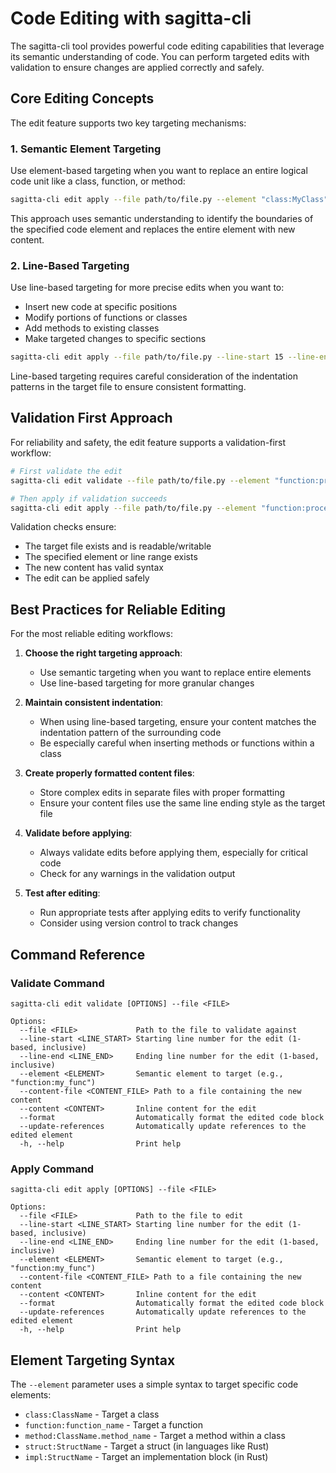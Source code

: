 # Code Editing with sagitta-cli

The sagitta-cli tool provides powerful code editing capabilities that leverage its semantic understanding of code. You can perform targeted edits with validation to ensure changes are applied correctly and safely.

## Core Editing Concepts

The edit feature supports two key targeting mechanisms:

### 1. Semantic Element Targeting

Use element-based targeting when you want to replace an entire logical code unit like a class, function, or method:

```bash
sagitta-cli edit apply --file path/to/file.py --element "class:MyClass" --content-file new_class.py
```

This approach uses semantic understanding to identify the boundaries of the specified code element and replaces the entire element with new content.

### 2. Line-Based Targeting

Use line-based targeting for more precise edits when you want to:
- Insert new code at specific positions
- Modify portions of functions or classes
- Add methods to existing classes
- Make targeted changes to specific sections

```bash
sagitta-cli edit apply --file path/to/file.py --line-start 15 --line-end 20 --content "def new_method(self):\n    return True"
```

Line-based targeting requires careful consideration of the indentation patterns in the target file to ensure consistent formatting.

## Validation First Approach

For reliability and safety, the edit feature supports a validation-first workflow:

```bash
# First validate the edit
sagitta-cli edit validate --file path/to/file.py --element "function:process_data" --content-file new_function.py

# Then apply if validation succeeds
sagitta-cli edit apply --file path/to/file.py --element "function:process_data" --content-file new_function.py
```

Validation checks ensure:
- The target file exists and is readable/writable
- The specified element or line range exists
- The new content has valid syntax
- The edit can be applied safely

## Best Practices for Reliable Editing

For the most reliable editing workflows:

1. **Choose the right targeting approach**:
   - Use semantic targeting when you want to replace entire elements
   - Use line-based targeting for more granular changes

2. **Maintain consistent indentation**:
   - When using line-based targeting, ensure your content matches the indentation pattern of the surrounding code
   - Be especially careful when inserting methods or functions within a class

3. **Create properly formatted content files**:
   - Store complex edits in separate files with proper formatting
   - Ensure your content files use the same line ending style as the target file

4. **Validate before applying**:
   - Always validate edits before applying them, especially for critical code
   - Check for any warnings in the validation output

5. **Test after editing**:
   - Run appropriate tests after applying edits to verify functionality
   - Consider using version control to track changes

## Command Reference

### Validate Command

```
sagitta-cli edit validate [OPTIONS] --file <FILE>

Options:
  --file <FILE>             Path to the file to validate against
  --line-start <LINE_START> Starting line number for the edit (1-based, inclusive)
  --line-end <LINE_END>     Ending line number for the edit (1-based, inclusive)
  --element <ELEMENT>       Semantic element to target (e.g., "function:my_func")
  --content-file <CONTENT_FILE> Path to a file containing the new content
  --content <CONTENT>       Inline content for the edit
  --format                  Automatically format the edited code block
  --update-references       Automatically update references to the edited element
  -h, --help                Print help
```

### Apply Command

```
sagitta-cli edit apply [OPTIONS] --file <FILE>

Options:
  --file <FILE>             Path to the file to edit
  --line-start <LINE_START> Starting line number for the edit (1-based, inclusive)
  --line-end <LINE_END>     Ending line number for the edit (1-based, inclusive)
  --element <ELEMENT>       Semantic element to target (e.g., "function:my_func")
  --content-file <CONTENT_FILE> Path to a file containing the new content
  --content <CONTENT>       Inline content for the edit
  --format                  Automatically format the edited code block
  --update-references       Automatically update references to the edited element
  -h, --help                Print help
```

## Element Targeting Syntax

The `--element` parameter uses a simple syntax to target specific code elements:

- `class:ClassName` - Target a class
- `function:function_name` - Target a function
- `method:ClassName.method_name` - Target a method within a class
- `struct:StructName` - Target a struct (in languages like Rust)
- `impl:StructName` - Target an implementation block (in Rust)